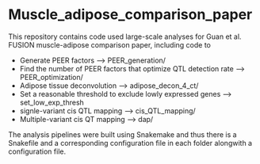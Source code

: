 # Muscle_adipose_comparison_paper
This repository contains code used large-scale analyses for Guan et al. FUSION muscle-adipose comparison paper, including code to 
- Generate PEER factors --> PEER_generation/
- Find the number of PEER factors that optimize QTL detection rate --> PEER_optimization/
- Adipose tissue deconvolution --> adipose_decon_4_ct/
- Set a reasonable threshold to exclude lowly expressed genes --> set_low_exp_thresh
- signle-variant cis QTL mapping --> cis_QTL_mapping/
- Multiple-variant cis QT mapping --> dap/

The analysis pipelines were built using Snakemake and thus there is a Snakefile and a corresponding configuration file in each folder alongwith a configuration file. 
